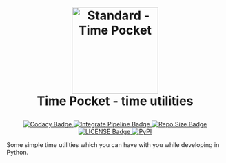 <h1 align="center">

<a href="https://github.com/ersanyamarya/timepocket"><img src="https://raw.githubusercontent.com/ersanyamarya/timepocket/master/docs/images/timepocket.svg" alt="Standard -  Time Pocket" width="200"></a> 
<br> Time Pocket - time utilities <br>

</h1>

<p align="center">
<a href="https://www.codacy.com/manual/ersanyamarya/timepocket?utm_source=github.com&amp;utm_medium=referral&amp;utm_content=ersanyamarya/timepocket&amp;utm_campaign=Badge_Grade"> <img src ="https://img.shields.io/codacy/grade/3e0d967ed06a4158a405049555ff893c/master?logo=codacy&style=for-the-badge" alt="Codacy Badge"> </a>
<a href="https://github.com/ersanyamarya/timepocket/actions"> <img src ="https://img.shields.io/github/workflow/status/ersanyamarya/timepocket/Integrate?label=Integrate&logo=github&style=for-the-badge" alt="Integrate Pipeline Badge"> </a>
<a href="https://github.com/ersanyamarya/timepocket"><img src ="https://img.shields.io/github/repo-size/ersanyamarya/timepocket?logo=github&style=for-the-badge" alt="Repo Size Badge"></a>
<a href="LICENSE"> <img src ="https://img.shields.io/github/license/ersanyamarya/timepocket?style=for-the-badge" alt="LICENSE Badge"> </a>
<a href="https://pypi.org/project/timepocket/"><img alt="PyPI" src="https://img.shields.io/pypi/v/timepocket?logo=pypi&style=for-the-badge"></a>
</p>

Some simple time utilities which you can have with you while developing in Python.

